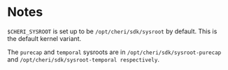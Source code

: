 # Notes #

`$CHERI_SYSROOT` is set up to be `/opt/cheri/sdk/sysroot` by default. This is the default kernel variant. 

The `purecap` and `temporal` sysroots are in `/opt/cheri/sdk/sysroot-purecap` and `/opt/cheri/sdk/sysroot-temporal respectively`.
